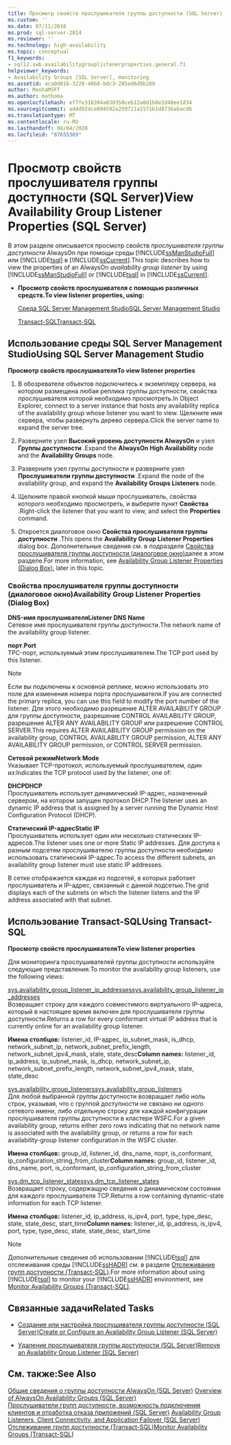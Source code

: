 ```yaml
---
title: Просмотр свойств прослушивателя группы доступности (SQL Server) | Документы Майкрософт
ms.custom: ''
ms.date: 07/11/2016
ms.prod: sql-server-2014
ms.reviewer: ''
ms.technology: high-availability
ms.topic: conceptual
f1_keywords:
- sql12.swb.availabilitygrouplistenerproperties.general.f1
helpviewer_keywords:
- Availability Groups [SQL Server], monitoring
ms.assetid: aca0d016-3228-40b8-bdc3-285ed6d9b280
author: MashaMSFT
ms.author: mathoma
ms.openlocfilehash: ef7fe316394a030350ceb12a0d1b8e2d48ee1d34
ms.sourcegitcommit: ad4d92dce894592a259721a1571b1d8736abacdb
ms.translationtype: MT
ms.contentlocale: ru-RU
ms.lasthandoff: 08/04/2020
ms.locfileid: "87655369"
---
```

# <a name="view-availability-group-listener-properties-sql-server"></a><span data-ttu-id="6cf4c-102">Просмотр свойств прослушивателя группы доступности (SQL Server)</span><span class="sxs-lookup"><span data-stu-id="6cf4c-102">View Availability Group Listener Properties (SQL Server)</span></span>
  <span data-ttu-id="6cf4c-103">В этом разделе описывается просмотр свойств *прослушивателя группы доступности* AlwaysOn при помощи среды [!INCLUDE[ssManStudioFull](../../../includes/ssmanstudiofull-md.md)] или [!INCLUDE[tsql](../../../includes/tsql-md.md)] в [!INCLUDE[ssCurrent](../../../includes/sscurrent-md.md)].</span><span class="sxs-lookup"><span data-stu-id="6cf4c-103">This topic describes how to view the properties of an AlwaysOn *availability group listener* by using [!INCLUDE[ssManStudioFull](../../../includes/ssmanstudiofull-md.md)] or [!INCLUDE[tsql](../../../includes/tsql-md.md)] in [!INCLUDE[ssCurrent](../../../includes/sscurrent-md.md)].</span></span>  
  
-   <span data-ttu-id="6cf4c-104">**Просмотр свойств прослушивателя с помощью различных средств.**</span><span class="sxs-lookup"><span data-stu-id="6cf4c-104">**To view listener properties, using:**</span></span>  
  
     [<span data-ttu-id="6cf4c-105">Среда SQL Server Management Studio</span><span class="sxs-lookup"><span data-stu-id="6cf4c-105">SQL Server Management Studio</span></span>](#SSMSProcedure)  
  
     [<span data-ttu-id="6cf4c-106">Transact-SQL</span><span class="sxs-lookup"><span data-stu-id="6cf4c-106">Transact-SQL</span></span>](#TsqlProcedure)  
  
##  <a name="using-sql-server-management-studio"></a><a name="SSMSProcedure"></a> <span data-ttu-id="6cf4c-107">Использование среды SQL Server Management Studio</span><span class="sxs-lookup"><span data-stu-id="6cf4c-107">Using SQL Server Management Studio</span></span>  
 <span data-ttu-id="6cf4c-108">**Просмотр свойств прослушивателя**</span><span class="sxs-lookup"><span data-stu-id="6cf4c-108">**To view listener properties**</span></span>  
  
1.  <span data-ttu-id="6cf4c-109">В обозревателе объектов подключитесь к экземпляру сервера, на котором размещена любая реплика группы доступности, свойства прослушивателя которой необходимо просмотреть.</span><span class="sxs-lookup"><span data-stu-id="6cf4c-109">In Object Explorer, connect to a server instance that hosts any availability replica of the availability group whose listener you want to view.</span></span> <span data-ttu-id="6cf4c-110">Щелкните имя сервера, чтобы развернуть дерево сервера.</span><span class="sxs-lookup"><span data-stu-id="6cf4c-110">Click the server name to expand the server tree.</span></span>  
  
2.  <span data-ttu-id="6cf4c-111">Разверните узел **Высокий уровень доступности AlwaysOn** и узел **Группы доступности** .</span><span class="sxs-lookup"><span data-stu-id="6cf4c-111">Expand the **AlwaysOn High Availability** node and the **Availability Groups** node.</span></span>  
  
3.  <span data-ttu-id="6cf4c-112">Разверните узел группы доступности и разверните узел **Прослушиватели группы доступности** .</span><span class="sxs-lookup"><span data-stu-id="6cf4c-112">Expand the node of the availability group, and expand the **Availability Groups Listeners** node.</span></span>  
  
4.  <span data-ttu-id="6cf4c-113">Щелкните правой кнопкой мыши прослушиватель, свойства которого необходимо просмотреть, и выберите пункт **Свойства** .</span><span class="sxs-lookup"><span data-stu-id="6cf4c-113">Right-click the listener that you want to view, and select the **Properties** command.</span></span>  
  
5.  <span data-ttu-id="6cf4c-114">Откроется диалоговое окно **Свойства прослушивателя группы доступности** .</span><span class="sxs-lookup"><span data-stu-id="6cf4c-114">This opens the **Availability Group Listener Properties** dialog box.</span></span> <span data-ttu-id="6cf4c-115">Дополнительные сведения см. в подразделе [Свойства прослушивателя группы доступности (диалоговое окно)](#AgListenerPropertiesDialog)далее в этом разделе.</span><span class="sxs-lookup"><span data-stu-id="6cf4c-115">For more information, see [Availability Group Listener Properties (Dialog Box)](#AgListenerPropertiesDialog), later in this topic.</span></span>  
  
###  <a name="availability-group-listener-properties-dialog-box"></a><a name="AgListenerPropertiesDialog"></a> <span data-ttu-id="6cf4c-116">Свойства прослушивателя группы доступности (диалоговое окно)</span><span class="sxs-lookup"><span data-stu-id="6cf4c-116">Availability Group Listener Properties (Dialog Box)</span></span>  
 <span data-ttu-id="6cf4c-117">**DNS-имя прослушивателя**</span><span class="sxs-lookup"><span data-stu-id="6cf4c-117">**Listener DNS Name**</span></span>  
 <span data-ttu-id="6cf4c-118">Сетевое имя прослушивателя группы доступности.</span><span class="sxs-lookup"><span data-stu-id="6cf4c-118">The network name of the availability group listener.</span></span>  
  
 <span data-ttu-id="6cf4c-119">**порт**.</span><span class="sxs-lookup"><span data-stu-id="6cf4c-119">**Port**</span></span>  
 <span data-ttu-id="6cf4c-120">TPC-порт, используемый этим прослушивателем.</span><span class="sxs-lookup"><span data-stu-id="6cf4c-120">The TCP port used by this listener.</span></span>  
  
> [!NOTE]  
>  <span data-ttu-id="6cf4c-121">Если вы подключены к основной реплике, можно использовать это поле для изменения номера порта прослушивателя.</span><span class="sxs-lookup"><span data-stu-id="6cf4c-121">If you are connected the primary replica, you can use this field to modify the port number of the listener.</span></span> <span data-ttu-id="6cf4c-122">Для этого необходимо разрешение ALTER AVAILABILITY GROUP для группы доступности, разрешение CONTROL AVAILABILITY GROUP, разрешение ALTER ANY AVAILABILITY GROUP или разрешение CONTROL SERVER.</span><span class="sxs-lookup"><span data-stu-id="6cf4c-122">This requires ALTER AVAILABILITY GROUP permission on the availability group, CONTROL AVAILABILITY GROUP permission, ALTER ANY AVAILABILITY GROUP permission, or CONTROL SERVER permission.</span></span>  
  
 <span data-ttu-id="6cf4c-123">**Сетевой режим**</span><span class="sxs-lookup"><span data-stu-id="6cf4c-123">**Network Mode**</span></span>  
 <span data-ttu-id="6cf4c-124">Указывает TCP-протокол, используемый прослушивателем, один из:</span><span class="sxs-lookup"><span data-stu-id="6cf4c-124">Indicates the TCP protocol used by the listener, one of:</span></span>  
  
 <span data-ttu-id="6cf4c-125">**DHCP**</span><span class="sxs-lookup"><span data-stu-id="6cf4c-125">**DHCP**</span></span>  
 <span data-ttu-id="6cf4c-126">Прослушиватель использует динамический IP-адрес, назначенный сервером, на котором запущен протокол DHCP.</span><span class="sxs-lookup"><span data-stu-id="6cf4c-126">The listener uses an dynamic IP address that is assigned by a server running the Dynamic Host Configuration Protocol (DHCP).</span></span>  
  
 <span data-ttu-id="6cf4c-127">**Статический IP-адрес**</span><span class="sxs-lookup"><span data-stu-id="6cf4c-127">**Static IP**</span></span>  
 <span data-ttu-id="6cf4c-128">Прослушиватель использует один или несколько статических IP-адресов.</span><span class="sxs-lookup"><span data-stu-id="6cf4c-128">The listener uses one or more Static IP addresses.</span></span> <span data-ttu-id="6cf4c-129">Для доступа к разным подсетям прослушивателю группы доступности необходимо использовать статический IP-адрес.</span><span class="sxs-lookup"><span data-stu-id="6cf4c-129">To access the different subnets, an availability group listener must use static IP addresses.</span></span>  
  
 <span data-ttu-id="6cf4c-130">В сетке отображается каждая из подсетей, в которых работает прослушиватель и IP-адрес, связанный с данной подсетью.</span><span class="sxs-lookup"><span data-stu-id="6cf4c-130">The grid displays each of the subnets on which the listener listens and the IP address associated with that subnet.</span></span>  
  
##  <a name="using-transact-sql"></a><a name="TsqlProcedure"></a> <span data-ttu-id="6cf4c-131">Использование Transact-SQL</span><span class="sxs-lookup"><span data-stu-id="6cf4c-131">Using Transact-SQL</span></span>  
 <span data-ttu-id="6cf4c-132">**Просмотр свойств прослушивателя**</span><span class="sxs-lookup"><span data-stu-id="6cf4c-132">**To view listener properties**</span></span>  
  
 <span data-ttu-id="6cf4c-133">Для мониторинга прослушивателей группы доступности используйте следующие представления.</span><span class="sxs-lookup"><span data-stu-id="6cf4c-133">To monitor the availability group listeners, use the following views:</span></span>  
  
 [<span data-ttu-id="6cf4c-134">sys.availability_group_listener_ip_addresses</span><span class="sxs-lookup"><span data-stu-id="6cf4c-134">sys.availability_group_listener_ip_addresses</span></span>](/sql/relational-databases/system-catalog-views/sys-availability-group-listener-ip-addresses-transact-sql)  
 <span data-ttu-id="6cf4c-135">Возвращает строку для каждого совместимого виртуального IP-адреса, который в настоящее время включен для прослушивателя группы доступности.</span><span class="sxs-lookup"><span data-stu-id="6cf4c-135">Returns a row for every conformant virtual IP address that is currently online for an availability group listener.</span></span>  
  
 <span data-ttu-id="6cf4c-136">**Имена столбцов:** listener_id, IP-адрес, ip_subnet_mask, is_dhcp, network_subnet_ip, network_subnet_prefix_length, network_subnet_ipv4_mask, state, state_desc</span><span class="sxs-lookup"><span data-stu-id="6cf4c-136">**Column names:** listener_id, ip_address, ip_subnet_mask, is_dhcp, network_subnet_ip, network_subnet_prefix_length, network_subnet_ipv4_mask, state, state_desc</span></span>  
  
 [<span data-ttu-id="6cf4c-137">sys.availability_group_listeners</span><span class="sxs-lookup"><span data-stu-id="6cf4c-137">sys.availability_group_listeners</span></span>](/sql/relational-databases/system-catalog-views/sys-availability-group-listeners-transact-sql)  
 <span data-ttu-id="6cf4c-138">Для любой выбранной группы доступности возвращает либо ноль строк, указывая, что с группой доступности не связано ни одного сетевого имени, либо отдельную строку для каждой конфигурации прослушивателя группы доступности в кластере WSFC.</span><span class="sxs-lookup"><span data-stu-id="6cf4c-138">For a given availability group, returns either zero rows indicating that no network name is associated with the availability group, or returns a row for each availability-group listener configuration in the WSFC cluster.</span></span>  
  
 <span data-ttu-id="6cf4c-139">**Имена столбцов:** group_id, listener_id, dns_name, порт, is_conformant, ip_configuration_string_from_cluster</span><span class="sxs-lookup"><span data-stu-id="6cf4c-139">**Column names:** group_id, listener_id, dns_name, port, is_conformant, ip_configuration_string_from_cluster</span></span>  
  
 [<span data-ttu-id="6cf4c-140">sys.dm_tcp_listener_states</span><span class="sxs-lookup"><span data-stu-id="6cf4c-140">sys.dm_tcp_listener_states</span></span>](/sql/relational-databases/system-dynamic-management-views/sys-dm-tcp-listener-states-transact-sql)  
 <span data-ttu-id="6cf4c-141">Возвращает строку, содержащую сведения о динамическом состоянии для каждого прослушивателя TCP.</span><span class="sxs-lookup"><span data-stu-id="6cf4c-141">Returns a row containing dynamic-state information for each TCP listener.</span></span>  
  
 <span data-ttu-id="6cf4c-142">**Имена столбцов:** listener_id, ip_address, is_ipv4, port, type, type_desc, state, state_desc, start_time</span><span class="sxs-lookup"><span data-stu-id="6cf4c-142">**Column names:** listener_id, ip_address, is_ipv4, port, type, type_desc, state, state_desc, start_time</span></span>  
  
> [!NOTE]  
>  <span data-ttu-id="6cf4c-143">Дополнительные сведения об использовании [!INCLUDE[tsql](../../../includes/tsql-md.md)] для отслеживания среды [!INCLUDE[ssHADR](../../../includes/sshadr-md.md)] см. в разделе [Отслеживание групп доступности (Transact-SQL)](monitor-availability-groups-transact-sql.md).</span><span class="sxs-lookup"><span data-stu-id="6cf4c-143">For more information about using [!INCLUDE[tsql](../../../includes/tsql-md.md)] to monitor your [!INCLUDE[ssHADR](../../../includes/sshadr-md.md)] environment, see [Monitor Availability Groups &#40;Transact-SQL&#41;](monitor-availability-groups-transact-sql.md).</span></span>  
  
##  <a name="related-tasks"></a><a name="RelatedTasks"></a> <span data-ttu-id="6cf4c-144">Связанные задачи</span><span class="sxs-lookup"><span data-stu-id="6cf4c-144">Related Tasks</span></span>  
  
-   [<span data-ttu-id="6cf4c-145">Создание или настройка прослушивателя группы доступности (SQL Server)</span><span class="sxs-lookup"><span data-stu-id="6cf4c-145">Create or Configure an Availability Group Listener &#40;SQL Server&#41;</span></span>](create-or-configure-an-availability-group-listener-sql-server.md)  
  
-   [<span data-ttu-id="6cf4c-146">Удаление прослушивателя группы доступности (SQL Server)</span><span class="sxs-lookup"><span data-stu-id="6cf4c-146">Remove an Availability Group Listener &#40;SQL Server&#41;</span></span>](remove-an-availability-group-listener-sql-server.md)  
  
## <a name="see-also"></a><span data-ttu-id="6cf4c-147">См. также:</span><span class="sxs-lookup"><span data-stu-id="6cf4c-147">See Also</span></span>  
 <span data-ttu-id="6cf4c-148">[Общие сведения о группы доступности AlwaysOn &#40;SQL Server&#41;](overview-of-always-on-availability-groups-sql-server.md) </span><span class="sxs-lookup"><span data-stu-id="6cf4c-148">[Overview of AlwaysOn Availability Groups &#40;SQL Server&#41;](overview-of-always-on-availability-groups-sql-server.md) </span></span>  
 <span data-ttu-id="6cf4c-149">[Прослушиватели групп доступности, возможность подключения клиентов и отработка отказа приложений (SQL Server)](../../listeners-client-connectivity-application-failover.md) </span><span class="sxs-lookup"><span data-stu-id="6cf4c-149">[Availability Group Listeners, Client Connectivity, and Application Failover &#40;SQL Server&#41;](../../listeners-client-connectivity-application-failover.md) </span></span>  
 [<span data-ttu-id="6cf4c-150">Отслеживание групп доступности (Transact-SQL)</span><span class="sxs-lookup"><span data-stu-id="6cf4c-150">Monitor Availability Groups &#40;Transact-SQL&#41;</span></span>](monitor-availability-groups-transact-sql.md)  
  
  
